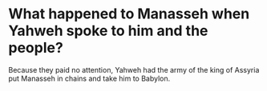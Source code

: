 # What happened to Manasseh when Yahweh spoke to him and the people?

Because they paid no attention, Yahweh had the army of the king of Assyria put Manasseh in chains and take him to Babylon. 